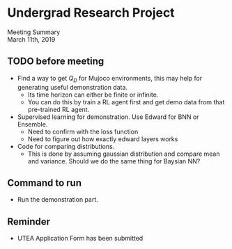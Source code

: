 # Undergrad Research Project
Meeting Summary<br>
March 11th, 2019

## TODO before meeting
- Find a way to get $Q_D$ for Mujoco environments, this may help for generating useful demonstration data.
    - Its time horizon can either be finite or infinite.
    - You can do this by train a RL agent first and get demo data from that pre-trained RL agent.
- Supervised learning for demonstration. Use Edward for BNN or Ensemble.
  - Need to confirm with the loss function
  - Need to figure out how exactly edward layers works
- Code for comparing distributions.
  - This is done by assuming gaussian distribution and compare mean and variance. Should we do the same thing for Baysian NN?

## Command to run
- Run the demonstration part.
  

## Reminder
- UTEA Application Form has been submitted
